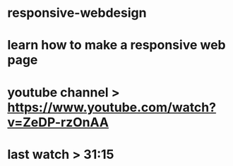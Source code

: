 # responsive-webdesign

# learn how to make a responsive web page
# youtube channel > https://www.youtube.com/watch?v=ZeDP-rzOnAA
# last watch > 31:15
